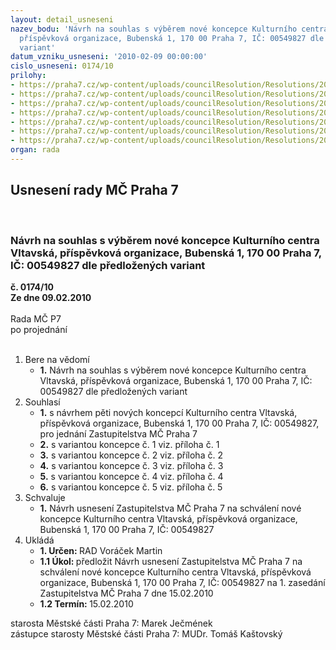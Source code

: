 ```yaml
---
layout: detail_usneseni
nazev_bodu: 'Návrh na souhlas s výběrem nové koncepce Kulturního centra Vltavská,
  příspěvková organizace, Bubenská 1, 170 00 Praha 7, IČ: 00549827 dle předložených
  variant'
datum_vzniku_usneseni: '2010-02-09 00:00:00'
cislo_usneseni: 0174/10
prilohy:
- https://praha7.cz/wp-content/uploads/councilResolution/Resolutions/20738/7-koncepce_i.doc
- https://praha7.cz/wp-content/uploads/councilResolution/Resolutions/20738/7-koncepce_ii.doc
- https://praha7.cz/wp-content/uploads/councilResolution/Resolutions/20738/7-koncepce_iii.doc
- https://praha7.cz/wp-content/uploads/councilResolution/Resolutions/20738/7-koncepce_iv.doc
- https://praha7.cz/wp-content/uploads/councilResolution/Resolutions/20738/7-koncepce_v.doc
- https://praha7.cz/wp-content/uploads/councilResolution/Resolutions/20738/7-z1_-_koncepce_kc_vltavsk%c3%a1.doc
- https://praha7.cz/wp-content/uploads/councilResolution/Resolutions/20738/7-z%c3%a1pis_z_2._jedn%c3%a1n%c3%ad_kk_ze_dne_01.02.2010.doc
organ: rada
---
```

<div id="ucUsn_pList" class="usn">
	<span><h2>Usnesení rady MČ Praha 7 </h2>
<br></span><div class="standBody">
<span><h3>Návrh na souhlas s výběrem nové koncepce Kulturního centra Vltavská, příspěvková organizace, Bubenská 1, 170 00 Praha 7, IČ: 00549827 dle předložených variant</h3></span><div class="center">
		<strong>č. 0174/10</strong><br>
	</div>
<div class="center">
		<strong>Ze dne 09.02.2010</strong><br><br>
	</div>Rada MČ P7<br> po projednání<br><br><ol>
<li>Bere na vědomí<ul><li>
<strong>1.</strong> Návrh na souhlas s výběrem nové koncepce Kulturního centra Vltavská, příspěvková organizace, Bubenská 1, 170 00 Praha 7, IČ: 00549827 dle předložených variant</li></ul>
</li>
<li>Souhlasí<ul>
<li>
<strong>1.</strong> s návrhem pěti nových koncepcí Kulturního centra Vltavská, příspěvková organizace, Bubenská 1, 170 00 Praha 7, IČ: 00549827, pro jednání Zastupitelstva MČ Praha 7</li>
<li>
<strong>2.</strong> s variantou koncepce č. 1 viz. příloha č. 1</li>
<li>
<strong>3.</strong> s variantou koncepce č. 2 viz. příloha č. 2</li>
<li>
<strong>4.</strong> s variantou koncepce č. 3 viz. příloha č. 3</li>
<li>
<strong>5.</strong> s variantou koncepce č. 4 viz. příloha č. 4</li>
<li>
<strong>6.</strong> s variantou koncepce č. 5 viz. příloha č. 5</li>
</ul>
</li>
<li>Schvaluje<ul><li>
<strong>1.</strong> Návrh usnesení Zastupitelstva MČ Praha 7 na schválení nové koncepce Kulturního centra Vltavská, příspěvková organizace, Bubenská 1, 170 00 Praha 7, IČ: 00549827</li></ul>
</li>
<li>Ukládá<ul>
<li>
<strong>1. Určen: </strong>RAD Voráček Martin</li>
<li>
<strong>1.1 Úkol: </strong>předložit Návrh usnesení Zastupitelstva MČ Praha 7 na schválení nové koncepce Kulturního centra Vltavská, příspěvková organizace, Bubenská 1, 170 00 Praha 7, IČ: 00549827 na 1. zasedání Zastupitelstva MČ Praha 7 dne 15.02.2010</li>
<li>
<strong>1.2 Termín: </strong>15.02.2010</li>
</ul>
</li>
</ol>starosta Městské části Praha 7: Marek Ječmének<br>zástupce starosty Městské části Praha 7: MUDr. Tomáš Kaštovský 
</div>
</div>